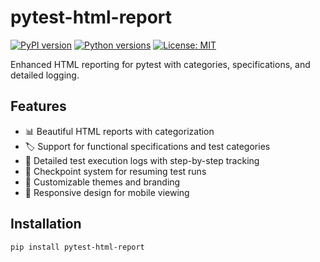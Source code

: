 # pytest-html-report

[![PyPI version](https://badge.fury.io/py/pytest-html-report.svg)](https://badge.fury.io/py/pytest-html-report)
[![Python versions](https://img.shields.io/pypi/pyversions/pytest-html-report.svg)](https://pypi.org/project/pytest-html-report/)
[![License: MIT](https://img.shields.io/badge/License-MIT-yellow.svg)](https://opensource.org/licenses/MIT)

Enhanced HTML reporting for pytest with categories, specifications, and detailed logging.

## Features

- 📊 Beautiful HTML reports with categorization
- 🏷️ Support for functional specifications and test categories
- 📝 Detailed test execution logs with step-by-step tracking
- 🔄 Checkpoint system for resuming test runs
- 🎨 Customizable themes and branding
- 📱 Responsive design for mobile viewing

## Installation

```bash
pip install pytest-html-report